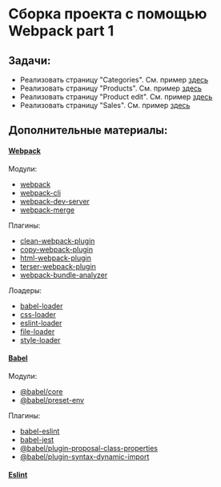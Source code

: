 # Сборка проекта с помощью Webpack part 1

## Задачи:

* Реализовать страницу "Categories". См. пример [здесь](https://course-js.javascript.ru/categories)
* Реализовать страницу "Products". См. пример [здесь](https://course-js.javascript.ru/products)
* Реализовать страницу "Product edit". См. пример [здесь](https://course-js.javascript.ru/products/101-planset-lenovo-yt3-x90l-64-gb-3g-lte-cernyj)
* Реализовать страницу "Sales". См. пример [здесь](https://course-js.javascript.ru/sales)

## Дополнительные материалы:

#### [Webpack](https://webpack.js.org/)

Модули:
* [webpack](https://github.com/webpack/webpack)
* [webpack-cli](https://github.com/webpack/webpack-cli)
* [webpack-dev-server](https://github.com/webpack/webpack-dev-server)
* [webpack-merge](https://github.com/survivejs/webpack-merge)
    
Плагины:
* [clean-webpack-plugin](https://github.com/johnagan/clean-webpack-plugin)
* [copy-webpack-plugin](https://github.com/webpack-contrib/copy-webpack-plugin)
* [html-webpack-plugin](https://github.com/jantimon/html-webpack-plugin)
* [terser-webpack-plugin](https://github.com/webpack-contrib/terser-webpack-plugin)
* [webpack-bundle-analyzer](https://github.com/webpack-contrib/webpack-bundle-analyzer)
    
Лоадеры:
* [babel-loader](https://github.com/babel/babel-loader)
* [css-loader](https://github.com/webpack-contrib/css-loader)
* [eslint-loader](https://github.com/webpack-contrib/eslint-loader)
* [file-loader](https://github.com/webpack-contrib/file-loader)
* [style-loader](https://github.com/webpack-contrib/style-loader)
    
#### [Babel](https://babeljs.io/)

Модули:
* [@babel/core](https://github.com/babel/babel/tree/master/packages/babel-core)
* [@babel/preset-env](https://github.com/babel/babel/tree/master/packages/babel-preset-env)

Плагины:
* [babel-eslint](https://github.com/babel/babel-eslint)
* [babel-jest](https://github.com/facebook/jest)
* [@babel/plugin-proposal-class-properties](https://github.com/babel/babel/tree/master/packages/babel-plugin-proposal-class-properties)
* [@babel/plugin-syntax-dynamic-import](https://babeljs.io/docs/en/next/babel-plugin-syntax-dynamic-import.html)

#### [Eslint](https://eslint.org/)
